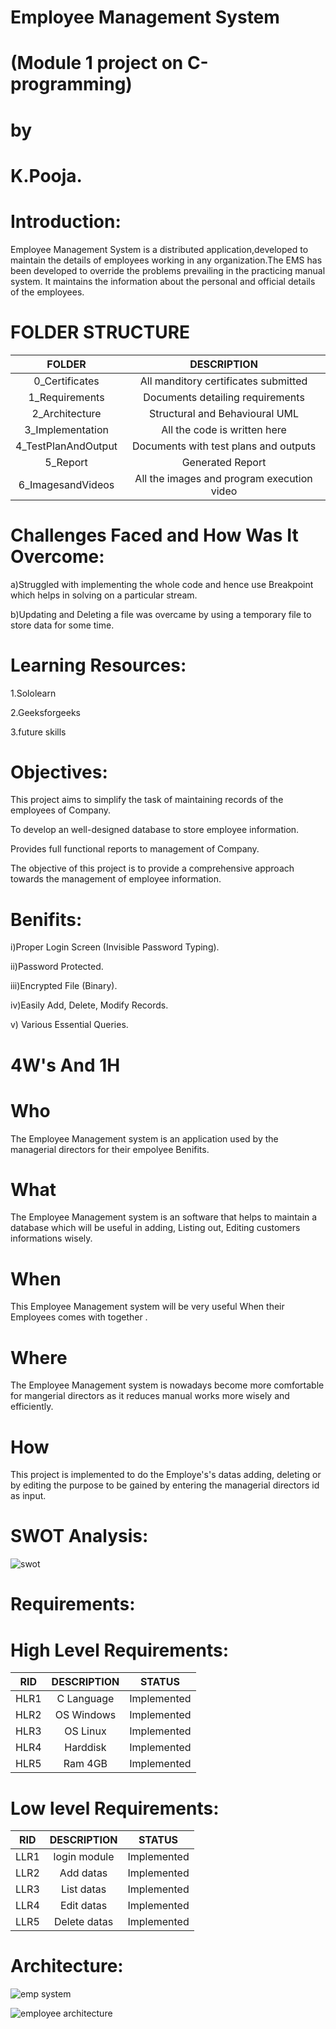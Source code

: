 # Employee Management System
# (Module 1 project on C-programming)
   # by
# K.Pooja.


# Introduction:

Employee Management System is a distributed application,developed to maintain the details of employees working in any organization.The EMS has been developed to override the problems prevailing in the practicing manual system. It maintains the information about the personal and official details of the employees.

# FOLDER STRUCTURE
| FOLDER | DESCRIPTION |
|:---------:|:---------:|
|0_Certificates | All manditory certificates submitted |
|1_Requirements | Documents detailing requirements |
|2_Architecture | Structural and Behavioural UML |
|3_Implementation | All the code is written here |
|4_TestPlanAndOutput | Documents with test plans and outputs |
|5_Report | Generated Report |
|6_ImagesandVideos |	All the images and program execution video |



# Challenges Faced and How Was It Overcome:

a)Struggled with implementing the whole code and hence use Breakpoint which helps in solving on a
particular stream.

b)Updating and Deleting a file was overcame by using a temporary file to store data for some time.

# Learning Resources:

1.Sololearn

2.Geeksforgeeks

3.future skills


# Objectives:

This project aims to simplify the task of maintaining records of the employees of Company.

To develop an well-designed database to store employee information.
 
Provides full functional reports to management of Company.

The objective of this project is to provide a comprehensive approach towards the management of employee information.
# Benifits:

i)Proper Login Screen (Invisible Password Typing).

ii)Password Protected.

iii)Encrypted File (Binary).

iv)Easily Add, Delete, Modify Records.

v) Various Essential Queries.
# 4W's And 1H
# Who
The Employee Management system is an application used by the managerial directors for their empolyee Benifits.

# What
The Employee Management system is an software that helps to maintain a database which will be useful in adding, Listing out, Editing customers informations wisely.

# When
This Employee Management system will be very useful When their Employees comes with together .

# Where
The Employee Management system is nowadays become more comfortable for mangerial directors as it reduces manual works more wisely and efficiently.

# How
This project is implemented to do the Employe's's datas adding, deleting or by editing the purpose to be gained by entering the managerial directors id as input.

# SWOT Analysis:
![swot](https://user-images.githubusercontent.com/99025340/156385043-fccc8183-1e5b-4646-ac84-2647ccb02a5e.png)


# Requirements:
# High Level Requirements:

| RID | DESCRIPTION | STATUS |
|:--:|:--------:|:----:|
|HLR1|C Language|Implemented|
|HLR2|OS Windows|Implemented|
|HLR3|OS Linux|Implemented|
|HLR4|Harddisk|Implemented|
|HLR5|Ram 4GB|Implemented|

# Low level Requirements:

| RID | DESCRIPTION | STATUS |
|:--:|:--------:|:----:|
|LLR1|login module|Implemented|
|LLR2|Add datas|Implemented|
|LLR3|List datas|Implemented|
|LLR4|Edit datas|Implemented|
|LLR5|Delete datas|Implemented|

# Architecture:

![emp system](https://user-images.githubusercontent.com/99025340/156521962-b1eed224-37d0-49b5-98dd-d5d7f46eac84.jpg)

![employee architecture](https://user-images.githubusercontent.com/99025340/156522317-755ed46a-4737-489f-bc08-87db512ed70b.JPG)










